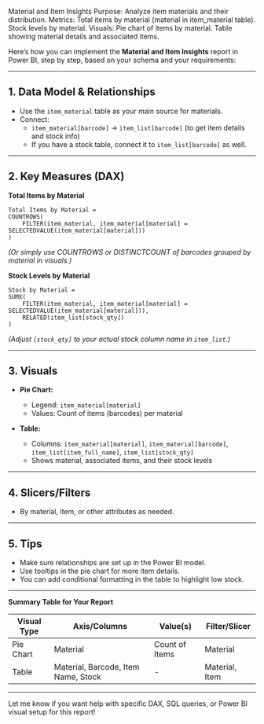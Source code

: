 Material and Item Insights
Purpose: Analyze item materials and their distribution.
Metrics:
Total items by material (material in item_material table).
Stock levels by material.
Visuals:
Pie chart of items by material.
Table showing material details and associated items.




Here’s how you can implement the **Material and Item Insights** report in Power BI, step by step, based on your schema and your requirements:

---

## 1. **Data Model & Relationships**
- Use the `item_material` table as your main source for materials.
- Connect:
  - `item_material[barcode]` → `item_list[barcode]` (to get item details and stock info)
  - If you have a stock table, connect it to `item_list[barcode]` as well.

---

## 2. **Key Measures (DAX)**

**Total Items by Material**
```DAX
Total Items by Material = 
COUNTROWS(
    FILTER(item_material, item_material[material] = SELECTEDVALUE(item_material[material]))
)
```
*(Or simply use COUNTROWS or DISTINCTCOUNT of barcodes grouped by material in visuals.)*

**Stock Levels by Material**
```DAX
Stock by Material = 
SUMX(
    FILTER(item_material, item_material[material] = SELECTEDVALUE(item_material[material])),
    RELATED(item_list[stock_qty])
)
```
*(Adjust `[stock_qty]` to your actual stock column name in `item_list`.)*

---

## 3. **Visuals**

- **Pie Chart:**  
  - Legend: `item_material[material]`
  - Values: Count of items (barcodes) per material

- **Table:**  
  - Columns: `item_material[material]`, `item_material[barcode]`, `item_list[item_full_name]`, `item_list[stock_qty]`
  - Shows material, associated items, and their stock levels

---

## 4. **Slicers/Filters**
- By material, item, or other attributes as needed.

---

## 5. **Tips**
- Make sure relationships are set up in the Power BI model.
- Use tooltips in the pie chart for more item details.
- You can add conditional formatting in the table to highlight low stock.

---

**Summary Table for Your Report**

| Visual Type | Axis/Columns                        | Value(s)                | Filter/Slicer         |
|-------------|-------------------------------------|-------------------------|-----------------------|
| Pie Chart   | Material                            | Count of Items          | Material              |
| Table       | Material, Barcode, Item Name, Stock | -                       | Material, Item        |

---

Let me know if you want help with specific DAX, SQL queries, or Power BI visual setup for this report!